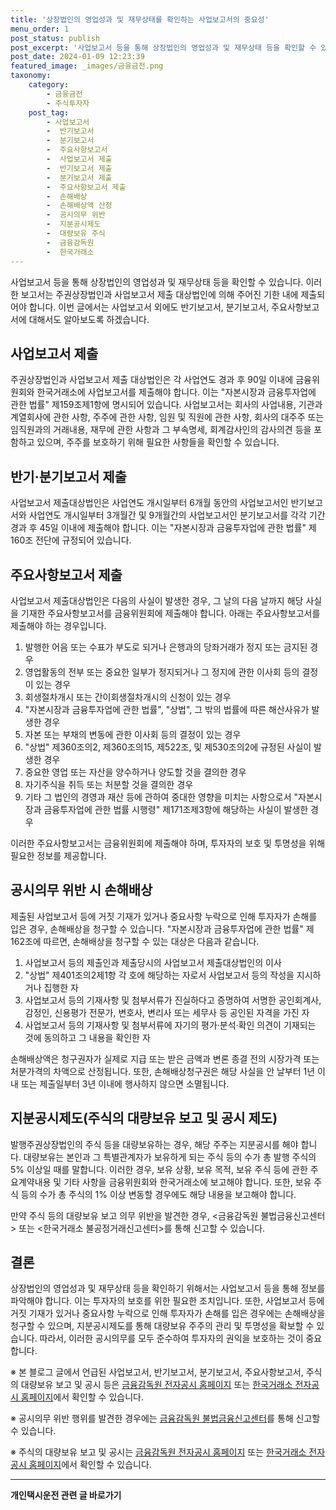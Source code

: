 ```yaml
---
title: '상장법인의 영업성과 및 재무상태를 확인하는 사업보고서의 중요성'
menu_order: 1
post_status: publish
post_excerpt: '사업보고서 등을 통해 상장법인의 영업성과 및 재무상태 등을 확인할 수 있습니다. 이러한 보고서는 주권상장법인과 사업보고서 제출 대상법인에 의해 주어진 기한 내에 제출되어야 합니다. 이번 글에서는 사업보고서 외에도 반기보고서, 분기보고서, 주요사항보고서에 대해서도 알아보도록 하겠습니다.'
post_date: 2024-01-09 12:23:39
featured_image: _images/금융금전.png
taxonomy:
    category:
        - 금융금전
        - 주식투자자
    post_tag:
        - 사업보고서
        -  반기보고서
        -  분기보고서
        -  주요사항보고서
        -  사업보고서 제출
        -  반기보고서 제출
        -  분기보고서 제출
        -  주요사항보고서 제출
        -  손해배상
        -  손해배상액 산정
        -  공시의무 위반
        -  지분공시제도
        -  대량보유 주식
        -  금융감독원
        -  한국거래소
---
```



사업보고서 등을 통해 상장법인의 영업성과 및 재무상태 등을 확인할 수 있습니다. 이러한 보고서는 주권상장법인과 사업보고서 제출 대상법인에 의해 주어진 기한 내에 제출되어야 합니다. 이번 글에서는 사업보고서 외에도 반기보고서, 분기보고서, 주요사항보고서에 대해서도 알아보도록 하겠습니다.

## 사업보고서 제출

주권상장법인과 사업보고서 제출 대상법인은 각 사업연도 경과 후 90일 이내에 금융위원회와 한국거래소에 사업보고서를 제출해야 합니다. 이는 "자본시장과 금융투자업에 관한 법률" 제159조제1항에 명시되어 있습니다. 사업보고서는 회사의 사업내용, 기관과 계열회사에 관한 사항, 주주에 관한 사항, 임원 및 직원에 관한 사항, 회사의 대주주 또는 임직원과의 거래내용, 재무에 관한 사항과 그 부속명세, 회계감사인의 감사의견 등을 포함하고 있으며, 주주를 보호하기 위해 필요한 사항들을 확인할 수 있습니다.

## 반기·분기보고서 제출

사업보고서 제출대상법인은 사업연도 개시일부터 6개월 동안의 사업보고서인 반기보고서와 사업연도 개시일부터 3개월간 및 9개월간의 사업보고서인 분기보고서를 각각 기간 경과 후 45일 이내에 제출해야 합니다. 이는 "자본시장과 금융투자업에 관한 법률" 제160조 전단에 규정되어 있습니다.

## 주요사항보고서 제출

사업보고서 제출대상법인은 다음의 사실이 발생한 경우, 그 날의 다음 날까지 해당 사실을 기재한 주요사항보고서를 금융위원회에 제출해야 합니다. 아래는 주요사항보고서를 제출해야 하는 경우입니다.

1. 발행한 어음 또는 수표가 부도로 되거나 은행과의 당좌거래가 정지 또는 금지된 경우
2. 영업활동의 전부 또는 중요한 일부가 정지되거나 그 정지에 관한 이사회 등의 결정이 있는 경우
3. 회생절차개시 또는 간이회생절차개시의 신청이 있는 경우
4. "자본시장과 금융투자업에 관한 법률", "상법", 그 밖의 법률에 따른 해산사유가 발생한 경우
5. 자본 또는 부채의 변동에 관한 이사회 등의 결정이 있는 경우
6. "상법" 제360조의2, 제360조의15, 제522조, 및 제530조의2에 규정된 사실이 발생한 경우
7. 중요한 영업 또는 자산을 양수하거나 양도할 것을 결의한 경우
8. 자기주식을 취득 또는 처분할 것을 결의한 경우
9. 기타 그 법인의 경영과 재산 등에 관하여 중대한 영향을 미치는 사항으로서 "자본시장과 금융투자업에 관한 법률 시행령" 제171조제3항에 해당하는 사실이 발생한 경우

이러한 주요사항보고서는 금융위원회에 제출해야 하며, 투자자의 보호 및 투명성을 위해 필요한 정보를 제공합니다.

## 공시의무 위반 시 손해배상
제출된 사업보고서 등에 거짓 기재가 있거나 중요사항 누락으로 인해 투자자가 손해를 입은 경우, 손해배상을 청구할 수 있습니다. "자본시장과 금융투자업에 관한 법률" 제162조에 따르면, 손해배상을 청구할 수 있는 대상은 다음과 같습니다.

1. 사업보고서 등의 제출인과 제출당시의 사업보고서 제출대상법인의 이사
2. "상법" 제401조의2제1항 각 호에 해당하는 자로서 사업보고서 등의 작성을 지시하거나 집행한 자
3. 사업보고서 등의 기재사항 및 첨부서류가 진실하다고 증명하여 서명한 공인회계사, 감정인, 신용평가 전문가, 변호사, 변리사 또는 세무사 등 공인된 자격을 가진 자
4. 사업보고서 등의 기재사항 및 첨부서류에 자기의 평가·분석·확인 의견이 기재되는 것에 동의하고 그 내용을 확인한 자

손해배상액은 청구권자가 실제로 지급 또는 받은 금액과 변론 종결 전의 시장가격 또는 처분가격의 차액으로 산정됩니다. 또한, 손해배상청구권은 해당 사실을 안 날부터 1년 이내 또는 제출일부터 3년 이내에 행사하지 않으면 소멸됩니다.

## 지분공시제도(주식의 대량보유 보고 및 공시 제도)

발행주권상장법인의 주식 등을 대량보유하는 경우, 해당 주주는 지분공시를 해야 합니다. 대량보유는 본인과 그 특별관계자가 보유하게 되는 주식 등의 수가 총 발행 주식의 5% 이상일 때를 말합니다. 이러한 경우, 보유 상황, 보유 목적, 보유 주식 등에 관한 주요계약내용 및 기타 사항을 금융위원회와 한국거래소에 보고해야 합니다. 또한, 보유 주식 등의 수가 총 주식의 1% 이상 변동할 경우에도 해당 내용을 보고해야 합니다.

만약 주식 등의 대량보유 보고 의무 위반을 발견한 경우, <금융감독원 불법금융신고센터> 또는 <한국거래소 불공정거래신고센터>를 통해 신고할 수 있습니다.

## 결론

상장법인의 영업성과 및 재무상태 등을 확인하기 위해서는 사업보고서 등을 통해 정보를 파악해야 합니다. 이는 투자자의 보호를 위한 필요한 조치입니다. 또한, 사업보고서 등에 거짓 기재가 있거나 중요사항 누락으로 인해 투자자가 손해를 입은 경우에는 손해배상을 청구할 수 있으며, 지분공시제도를 통해 대량보유 주주의 관리 및 투명성을 확보할 수 있습니다. 따라서, 이러한 공시의무를 모두 준수하여 투자자의 권익을 보호하는 것이 중요합니다.

※ 본 블로그 글에서 언급된 사업보고서, 반기보고서, 분기보고서, 주요사항보고서, 주식의 대량보유 보고 및 공시 등은 [금융감독원 전자공시 홈페이지](http://dart.fss.or.kr) 또는 [한국거래소 전자공시 홈페이지](https://kind.krx.co.kr)에서 확인할 수 있습니다.

※ 공시의무 위반 행위를 발견한 경우에는 [금융감독원 불법금융신고센터](https://www.fss.or.kr/fss/kr/illegalp/index.jsp)를 통해 신고할 수 있습니다.

※ 주식의 대량보유 보고 및 공시는 [금융감독원 전자공시 홈페이지](http://dart.fss.or.kr) 또는 [한국거래소 전자공시 홈페이지](https://kind.krx.co.kr)에서 확인할 수 있습니다.
<!-- wp:separator -->
<hr class="wp-block-separator has-alpha-channel-opacity"/>
<!-- /wp:separator -->

<!-- wp:group {"backgroundColor":"base","layout":{"type":"constrained"}} -->
<div class="wp-block-group has-base-background-color has-background"><!-- wp:paragraph {"align":"center","fontSize":"medium"} -->
<p class="has-text-align-center has-large-font-size"><strong>개인택시운전 관련 글 바로가기</strong></p>
<!-- /wp:paragraph -->


<!-- wp:latest-posts
{"categories":[{"id":1441,"count":19,"description":"","link":"https://uknowlaw.com/category/%ea%b0%9c%ec%9d%b8%ed%83%9d%ec%8b%9c%ec%9a%b4%ec%a0%84/","name":"개인택시운전","slug":"개인택시운전","taxonomy":"category","parent":0,"meta":[],"_links":{"self":[{"href":"https://uknowlaw.com/wp-json/wp/v2/categories/1441"}],"collection":[{"href":"https://uknowlaw.com/wp-json/wp/v2/categories"}],"about":[{"href":"https://uknowlaw.com/wp-json/wp/v2/taxonomies/category"}],"wp:post_type":[{"href":"https://uknowlaw.com/wp-json/wp/v2/posts?categories=1441"}],"curies":[{"name":"wp","href":"https://api.w.org/{rel}","templated":true}]}}],"postsToShow":100,"excerptLength":28,"postLayout":"grid","columns":2,"featuredImageAlign":"left","featuredImageSizeSlug":"large","fontSize":"small"} /--></div>
<!-- /wp:group -->